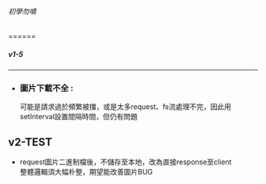###### 初學勿噴
======


##### v1-5 <br>
------
* ### 圖片下載不全 :
   可能是請求過於頻繁被擋，或是太多request、fs流處理不完，因此用setInterval設置間隔時間，但仍有問題<br>


v2-TEST<br>
------
* request圖片二進制檔後，不儲存至本地，改為直接response至client<br>
整體邏輯須大幅朴整，期望能改善圖片BUG<br>

